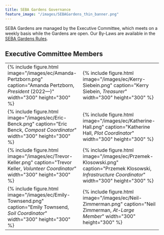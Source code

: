 ```yaml
---
title: SEBA Gardens Governance
feature_image: "/images/SEBAGardens_thin_banner.png"
---
```


SEBA Gardens are managed by the Executive Committee, which meets on a weekly
basis while the Gardens are open. Our By-Laws are available in the
[SEBA Gardens Rules][rules].

## Executive Committee Members

<table>
<tr>
<td>
{% include figure.html
   image="/images/ec/Amanda-Pertzborn.png"
   caption="Amanda Pertzborn, <em>President</em> (2022—)"
   width="300"
   height="300"
%}
</td>
<td>
{% include figure.html
   image="/images/ec/Kerry-Siebein.png"
   caption="Kerry Siebein, <em>Treasurer</em>"
   width="300"
   height="300"
%}
</td>
</tr>
<tr>
<td>
{% include figure.html
   image="/images/ec/Eric-Benck.png"
   caption="Eric Benck, <em>Compost Coordinator</em>"
   width="300"
   height="300"
%}
</td>
<td>
{% include figure.html
   image="/images/ec/Katherine-Hall.png"
   caption="Katherine Hall, <em>Plot Coordinator</em>"
   width="300"
   height="300"
%}
</td>
</tr>
<tr>
<td>
{% include figure.html
   image="/images/ec/Trevor-Keller.png"
   caption="Trevor Keller, <em>Volunteer Coordinator</em>"
   width="300"
   height="300"
%}
</td>
<td>
{% include figure.html
   image="/images/ec/Przemek-Klosowski.png"
   caption="Przemek Klosowski, <em>Infrastructure Coordinator</em>"
   width="300"
   height="300"
%}
</td>
</tr>
<tr>
<td>
{% include figure.html
   image="/images/ec/Emily-Townsend.png"
   caption="Emily Townsend, <em>Soil Coordinator</em>"
   width="300"
   height="300"
%}
</td>
<td>
{% include figure.html
   image="/images/ec/Neil-Zimmerman.png"
   caption="Neil Zimmerman, <em>At-Large Member</em>"
   width="300"
   height="300"
%}
</td>
</tr>
</table>

<!--Links-->
[rules]:      /governance/SEBA-Gardens-Rules/

